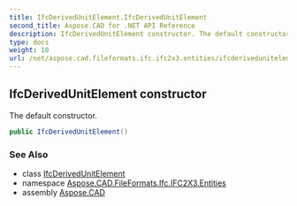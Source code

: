 ```yaml
---
title: IfcDerivedUnitElement.IfcDerivedUnitElement
second_title: Aspose.CAD for .NET API Reference
description: IfcDerivedUnitElement constructor. The default constructor
type: docs
weight: 10
url: /net/aspose.cad.fileformats.ifc.ifc2x3.entities/ifcderivedunitelement/ifcderivedunitelement/
---
```

## IfcDerivedUnitElement constructor

The default constructor.

```csharp
public IfcDerivedUnitElement()
```

### See Also

* class [IfcDerivedUnitElement](../)
* namespace [Aspose.CAD.FileFormats.Ifc.IFC2X3.Entities](../../ifcderivedunitelement/)
* assembly [Aspose.CAD](../../../)


